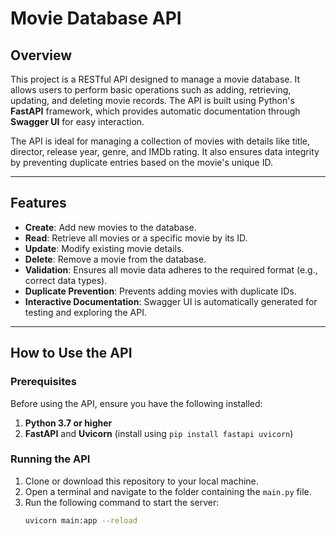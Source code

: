 # Movie Database API

## Overview

This project is a RESTful API designed to manage a movie database. It allows users to perform basic operations such as adding, retrieving, updating, and deleting movie records. The API is built using Python's **FastAPI** framework, which provides automatic documentation through **Swagger UI** for easy interaction.

The API is ideal for managing a collection of movies with details like title, director, release year, genre, and IMDb rating. It also ensures data integrity by preventing duplicate entries based on the movie's unique ID.

---

## Features

- **Create**: Add new movies to the database.
- **Read**: Retrieve all movies or a specific movie by its ID.
- **Update**: Modify existing movie details.
- **Delete**: Remove a movie from the database.
- **Validation**: Ensures all movie data adheres to the required format (e.g., correct data types).
- **Duplicate Prevention**: Prevents adding movies with duplicate IDs.
- **Interactive Documentation**: Swagger UI is automatically generated for testing and exploring the API.

---

## How to Use the API

### Prerequisites

Before using the API, ensure you have the following installed:
1. **Python 3.7 or higher**
2. **FastAPI** and **Uvicorn** (install using `pip install fastapi uvicorn`)

### Running the API

1. Clone or download this repository to your local machine.
2. Open a terminal and navigate to the folder containing the `main.py` file.
3. Run the following command to start the server:
   ```bash
   uvicorn main:app --reload
